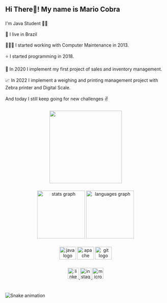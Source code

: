 <h2 align="left">Hi There👋! My name is Mario Cobra</h2>

###

<p align="left">I'm Java Student 👨‍💻<br><br>🏡 I live in Brazil<br><br>🧑🏽‍🔧 I started working with Computer Maintenance in 2013.<br><br>⭐ I started programming in 2018.<br><br>🌟 In 2020 I implement my first project of sales and inventory management. <br><br>📈 In 2022 I implement a weighing and printing management project with Zebra printer and Digital Scale.<br><br>And today I still keep going for new challenges ✌️</p>

###

<div align="center">
  <img height="227" src="https://acegif.com/wp-content/gif/smiling-dog-13.gif"  />
</div>

###

<div align="center">
  <img src="https://github-readme-stats.vercel.app/api?hide_title=false&hide_rank=false&show_icons=true&include_all_commits=true&count_private=true&disable_animations=false&theme=dracula&locale=en&hide_border=false&username=iChron1C" height="150" alt="stats graph"  />
  <img src="https://github-readme-stats.vercel.app/api/top-langs?locale=en&hide_title=false&layout=compact&card_width=320&langs_count=5&theme=dracula&hide_border=false&username=iChron1C" height="150" alt="languages graph"  />
</div>

###

<div align="center">
  <img src="https://cdn.jsdelivr.net/gh/devicons/devicon/icons/java/java-original.svg" height="40" width="52" alt="java logo"  />
  <img src="https://cdn.jsdelivr.net/gh/devicons/devicon/icons/apache/apache-original.svg" height="40" width="52" alt="apache logo"  />
  <img src="https://cdn.jsdelivr.net/gh/devicons/devicon/icons/git/git-original.svg" height="40" width="52" alt="git logo"  />
</div>

###

<div align="center">
  <a href="https://www.linkedin.com/in/mario-henrique-cobra-64043b239/" target="_blank">
    <img src="https://img.shields.io/static/v1?message=LinkedIn&logo=linkedin&label=&color=0077B5&logoColor=white&labelColor=&style=flat" height="35" alt="linkedin logo"  />
  </a>
  <a href="https://www.instagram.com/mariocobra_/" target="_blank">
    <img src="https://img.shields.io/static/v1?message=Instagram&logo=instagram&label=&color=E4405F&logoColor=white&labelColor=&style=flat" height="35" alt="instagram logo"  />
  </a>
  <a href="mariohenriquecobra@hotmail.com" target="_blank">
    <img src="https://img.shields.io/static/v1?message=Outlook&logo=microsoft-outlook&label=&color=0078D4&logoColor=white&labelColor=&style=flat" height="35" alt="microsoft-outlook logo"  />
  </a>
</div>

###

<br clear="both">

<img href="https://raw.githubusercontent.com/iChron1C/iChron1C/blob/output/snake.svg" alt="Snake animation" />

###
